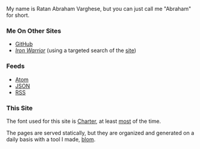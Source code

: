 My name is Ratan Abraham Varghese, but you can just call me "Abraham" for short.

### Me On Other Sites
+ [GitHub](https://github.com/ratanvarghese)
+ [*Iron Warrior*](https://duckduckgo.com/?q=ratan+varghese+site%3Aiwarrior.uwaterloo.ca+filetype%3Ahtml&t=hj&ia=web) (using a targeted search of the [site](http://iwarrior.uwaterloo.ca))

### Feeds

- [Atom](/feeds/atom)
- [JSON](/feeds/json)
- [RSS](/feeds/rss)

### This Site

The font used for this site is [Charter](http://practicaltypography.com/charter.html), at least [most](/animorphs-font) of the time.

The pages are served statically, but they are organized and generated on a daily basis with a tool I made, [blom](https://github.com/ratanvarghese/blom.sh).

